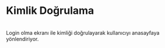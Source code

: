 # Kimlik Doğrulama
<br>
Login olma ekranı ile kimliği doğrulayarak kullanıcıyı anasayfaya yönlendiriyor.
